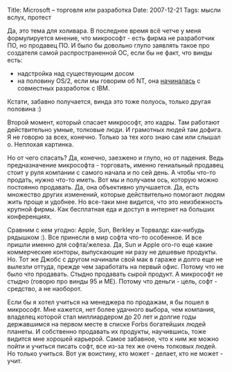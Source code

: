 Title: Microsoft – торговля или разработка
Date: 2007-12-21
Tags: мысли вслух, протест

Да, это тема для холивара.
В последнее время всё четче у меня формулируется мнение, что микрософт - есть фирма не разработчик ПО, но продавец ПО. И было бы довольно глупо заявлять такое про создателя самой распространенной ОС, если бы не факт, что винды есть:

* надстройка над существующим досом
* на половину OS/2, если мы говорим об NT, она <a href="http://ru.wikipedia.org/wiki/Windows_NT">начиналась</a> с совместных разработок с IBM.

Кстати, забавно получается, винда это тоже полуось, только другая половина :)

Второй момент, который спасает микрософт, это кадры. Там работают действительно умные, толковые люди. И грамотных людей там дофига. Я не говорю за всех, конечно. Только за тех кого знаю сам или слышал о. Неплохая картинка.

Но от чего спасать? Да, конечно, заезжено и глупо, но от падения. Ведь предназначение микрософта - торговать, именно гениальный продавец стоит у руля компании с самого начала и по сей день. А чтобы что-то продать, нужно что-то иметь. Вот мы и получаем ось, которую можно постоянно продавать. Да, она объективно улучшается. Да, есть множество других изменений, которые действительно помогают людям жить проще и удобнее. Но все-таки мне видится, что это неизбежность крупной фирмы. Как бесплатная еда и доступ в интернет на больших конференциях.

Сравним с кем угодно: Apple, Sun, Berkley и Торвалдс как-нибудь рядышком :). Все принесли в мир софта что-то особенное. И все пришли именно для софта/железа. Да, Sun и Apple ого-го еще какие коммерческие конторы, выпускающие ни разу не дешевые продукты. Но. Тот же Джобс с другом начинали свой мак в гараже и долго еще не вылезли оттуда, прежде чем заработать на первый офис. Потому что не было что продавать. Стыдно продавать сырой продукт. А микрософт не стыдно (говорю про винды 95 и ME). Потому что деньги - цель, софт - средство, а не наоборот.

Если бы я хотел учиться на менеджера по продажам, я бы пошел в микрософт. Мне кажется, нет более удачного выбора, чем компания, владелец которой стал миллиардером до 20 лет и долгие годы державшимся на первом месте в списке Forbs богатейших людей планеты. И собственно продавать их продукты, научившись, тоже видится мне хорошей карьерой. Самое забавное, что к ним же можно пойти и учиться писать софт, все из-за тех же очень толковых людей. Но только учиться. Вот уж воистину, кто может - делает, кто не может - учит.

